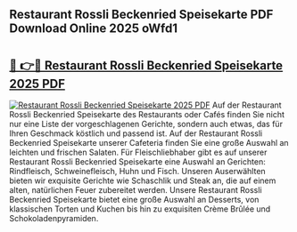 ## Restaurant Rossli Beckenried Speisekarte PDF Download Online 2025 oWfd1

# <h2><a href="http://gc8rf7.nevu.top/?p=Restaurant+Rossli+Beckenried+Speisekarte">🔗 👉🔴 Restaurant Rossli Beckenried Speisekarte 2025 PDF</a></h2>

[![Restaurant Rossli Beckenried Speisekarte 2025 PDF](https://i.imgur.com/dBaPXMq.png)](http://gc8rf7.nevu.top/?p=Restaurant+Rossli+Beckenried+Speisekarte)
Auf der Restaurant Rossli Beckenried Speisekarte des Restaurants oder Cafés finden Sie nicht nur eine Liste der vorgeschlagenen Gerichte, sondern auch etwas, das für Ihren Geschmack köstlich und passend ist. Auf der Restaurant Rossli Beckenried Speisekarte unserer Cafeteria finden Sie eine große Auswahl an leichten und frischen Salaten. Für Fleischliebhaber gibt es auf unserer Restaurant Rossli Beckenried Speisekarte eine Auswahl an Gerichten: Rindfleisch, Schweinefleisch, Huhn und Fisch. Unseren Auserwählten bieten wir exquisite Gerichte wie Schaschlik und Steak an, die auf einem alten, natürlichen Feuer zubereitet werden. Unsere Restaurant Rossli Beckenried Speisekarte bietet eine große Auswahl an Desserts, von klassischen Torten und Kuchen bis hin zu exquisiten Crème Brûlée und Schokoladenpyramiden.
